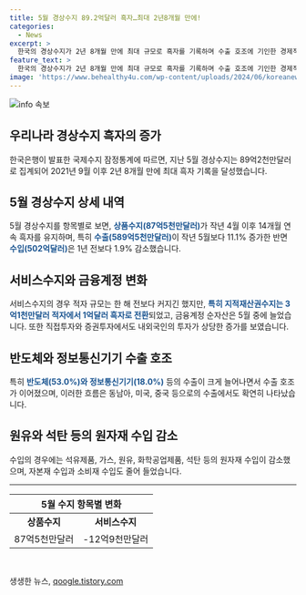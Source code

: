 ```yaml
---
title: 5월 경상수지 89.2억달러 흑자…최대 2년8개월 만에!
categories:
  - News
excerpt: >
  한국의 경상수지가 2년 8개월 만에 최대 규모로 흑자를 기록하며 수출 호조에 기인한 경제적 성과를 보였습니다. 5월의 경상수지는 89억2천만달러로, 이는 2021년 9월 이후 최대 규모입니다. 특히 반도체 등의 수출이 크게 증가하면서 상품수지는 14개월 연속 흑자를 기록했습니다. 반면 수입은 줄어들었고, 서비스수지는 적자가 있었으나 전월에 비해 축소되었습니다. 이러한 성과로 금융계정 순자산도 증가했으며, 내외국인의 투자 역시 확대되었습니다.
feature_text: >
  한국의 경상수지가 2년 8개월 만에 최대 규모로 흑자를 기록하며 수출 호조에 기인한 경제적 성과를 보였습니다. 5월의 경상수지는 89억2천만달러로, 이는 2021년 9월 이후 최대 규모입니다. 특히 반도체 등의 수출이 크게 증가하면서 상품수지는 14개월 연속 흑자를 기록했습니다. 반면 수입은 줄어들었고, 서비스수지는 적자가 있었으나 전월에 비해 축소되었습니다. 이러한 성과로 금융계정 순자산도 증가했으며, 내외국인의 투자 역시 확대되었습니다.
image: 'https://www.behealthy4u.com/wp-content/uploads/2024/06/koreanews.jpg'
---
```


<p><img src="https://www.behealthy4u.com/wp-content/uploads/2024/06/koreanews.jpg" alt="info 속보" /></p>

<h2 data-ke-size="size26">우리나라 경상수지 흑자의 증가</h2>

<p data-ke-size="size16">한국은행이 발표한 국제수지 잠정통계에 따르면, 지난 5월 경상수지는 89억2천만달러로 집계되어 2021년 9월 이후 2년 8개월 만에 최대 흑자 기록을 달성했습니다.</p>

<h2 data-ke-size="size26">5월 경상수지 상세 내역</h2>

<p data-ke-size="size16">5월 경상수지를 항목별로 보면, <b><span style="color: #1a5490;">상품수지(87억5천만달러)</span></b>가 작년 4월 이후 14개월 연속 흑자를 유지하며, 특히 <b><span style="color: #1a5490;">수출(589억5천만달러)</span></b>이 작년 5월보다 11.1% 증가한 반면 <b><span style="color: #1a5490;">수입(502억달러)</span></b>은 1년 전보다 1.9% 감소했습니다.</p>

<h2 data-ke-size="size26">서비스수지와 금융계정 변화</h2>

<p data-ke-size="size16">서비스수지의 경우 적자 규모는 한 해 전보다 커지긴 했지만, <b><span style="color: #1a5490;">특히 지적재산권수지는 3억1천만달러 적자에서 1억달러 흑자로 전환</span></b>되었고, 금융계정 순자산은 5월 중에 늘었습니다. 또한 직접투자와 증권투자에서도 내외국인의 투자가 상당한 증가를 보였습니다.</p>

<h2 data-ke-size="size26">반도체와 정보통신기기 수출 호조</h2>

<p data-ke-size="size16">특히 <b><span style="color: #1a5490;">반도체(53.0%)와 정보통신기기(18.0%)</span></b> 등의 수출이 크게 늘어나면서 수출 호조가 이어졌으며, 이러한 흐름은 동남아, 미국, 중국 등으로의 수출에서도 확연히 나타났습니다.</p>

<h2 data-ke-size="size26">원유와 석탄 등의 원자재 수입 감소</h2>

<p data-ke-size="size16">수입의 경우에는 석유제품, 가스, 원유, 화학공업제품, 석탄 등의 원자재 수입이 감소했으며, 자본재 수입과 소비재 수입도 줄어 들었습니다.</p>

<hr>

<table>
   <thead>
      <tr>
         <th colspan="2" style="text-align: center;">5월 수지 항목별 변화</th>
      </tr>
   </thead>
   <tbody>
      <tr>
         <td style="text-align: center; height: 17px;"><b>상품수지</b></td>
         <td style="text-align: center; height: 17px;"><b>서비스수지</b></td>
      </tr>
      <tr>
         <td style="text-align: center; height: 17px;">87억5천만달러</td>
         <td style="text-align: center; height: 17px;">-12억9천만달러</td>
      </tr>
   </tbody>
</table>

<p data-ke-size="size16">&nbsp;</p>
생생한 뉴스, <a href="https://qoogle.tistory.com" rel="dofollow">qoogle.tistory.com</a>


